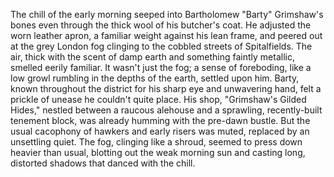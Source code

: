 The chill of the early morning seeped into Bartholomew "Barty" Grimshaw's bones even through the thick wool of his butcher's coat.  He adjusted the worn leather apron, a familiar weight against his lean frame, and peered out at the grey London fog clinging to the cobbled streets of Spitalfields.  The air, thick with the scent of damp earth and something faintly metallic, smelled eerily familiar.  It wasn't just the fog; a sense of foreboding, like a low growl rumbling in the depths of the earth, settled upon him.  Barty, known throughout the district for his sharp eye and unwavering hand, felt a prickle of unease he couldn't quite place.  His shop, "Grimshaw's Gilded Hides," nestled between a raucous alehouse and a sprawling, recently-built tenement block, was already humming with the pre-dawn bustle.  But the usual cacophony of hawkers and early risers was muted, replaced by an unsettling quiet. The fog, clinging like a shroud, seemed to press down heavier than usual, blotting out the weak morning sun and casting long, distorted shadows that danced with the chill.
